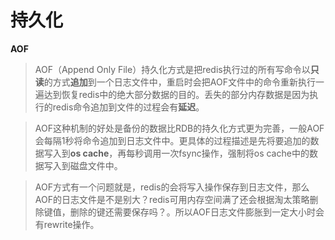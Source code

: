 # 持久化
**AOF**
> AOF（Append Only File）持久化方式是把redis执行过的所有写命令以**只读**的方式**追加**到一个日志文件中，重启时会把AOF文件中的命令重新执行一遍达到恢复redis中的绝大部分数据的目的。丢失的部分内存数据是因为执行的redis命令追加到文件的过程会有**延迟**。

> AOF这种机制的好处是备份的数据比RDB的持久化方式更为完善，一般AOF会每隔1秒将命令追加到日志文件中。更具体的过程描述是先将要追加的数据写入到**os cache**，再每秒调用一次fsync操作，强制将os cache中的数据写入到磁盘文件中。

> AOF方式有一个问题就是，redis的会将写入操作保存到日志文件，那么AOF的日志文件是不是别大？redis可用内存空间满了还会根据淘太策略删除键值，删除的键还需要保存吗？。所以AOF日志文件膨胀到一定大小时会有rewrite操作。

